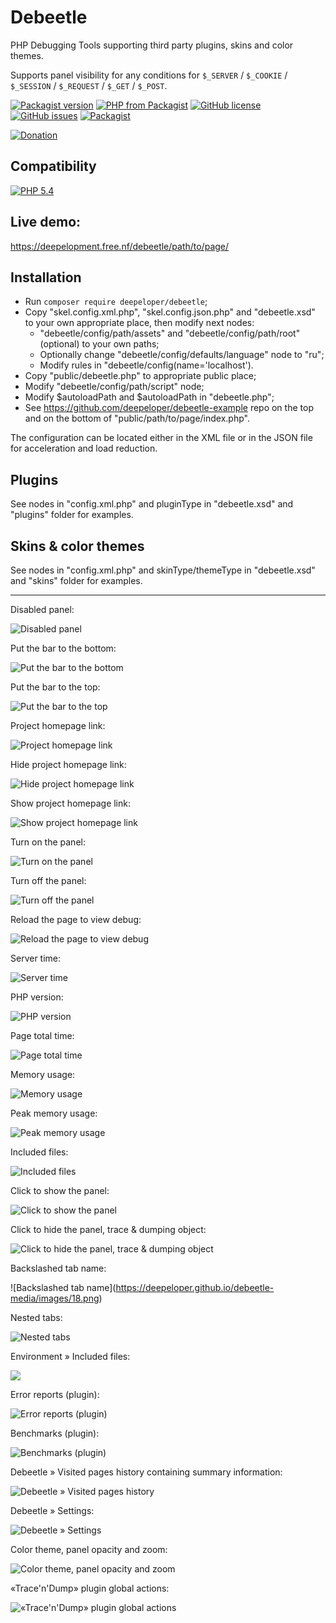 # Debeetle
PHP Debugging Tools supporting third party plugins, skins and color themes.

Supports panel visibility for any conditions for `$_SERVER` / `$_COOKIE` / `$_SESSION` / `$_REQUEST` / `$_GET` / `$_POST`.

[![Packagist version](https://img.shields.io/packagist/v/deepeloper/debeetle)](https://packagist.org/packages/deepeloper/debeetle)
[![PHP from Packagist](https://img.shields.io/packagist/php-v/deepeloper/debeetle.svg)](http://php.net/)
[![GitHub license](https://img.shields.io/github/license/deepeloper/debeetle.svg)](https://github.com/deepeloper/debeetle/blob/main/LICENSE)
[![GitHub issues](https://img.shields.io/github/issues-raw/deepeloper/debeetle.svg)](https://github.com/deepeloper/debeetle/issues)
[![Packagist](https://img.shields.io/packagist/dt/deepeloper/debeetle.svg)](https://packagist.org/packages/deepeloper/debeetle)

[![Donation](https://img.shields.io/badge/Donation-Visa,%20MasterCard,%20Maestro,%20UnionPay,%20YooMoney,%20МИР-red)](https://yoomoney.ru/to/41001351141494)

## Compatibility
[![PHP 5.4](https://img.shields.io/badge/PHP->=5.4-%237A86B8)]()

## Live demo:
https://deepelopment.free.nf/debeetle/path/to/page/

## Installation
* Run `composer require deepeloper/debeetle`;
* Copy "skel.config.xml.php", "skel.config.json.php" and "debeetle.xsd" to your own appropriate place, then modify next nodes:
    * "debeetle/config/path/assets" and "debeetle/config/path/root" (optional) to your own paths;
    * Optionally change "debeetle/config/defaults/language" node to "ru";
    * Modify rules in "debeetle/config(name='localhost').
* Copy "public/debeetle.php" to appropriate public place;
* Modify "debeetle/config/path/script" node;
* Modify $autoloadPath and $autoloadPath in "debeetle.php";
* See https://github.com/deepeloper/debeetle-example repo on the top and on the bottom of "public/path/to/page/index.php". 

The configuration can be located either in the XML file or in the JSON file for acceleration and load reduction.

## Plugins
See <plugin/> nodes in "config.xml.php" and pluginType in "debeetle.xsd" and "plugins" folder for examples.  

## Skins &amp; color themes
See <skin/> nodes in "config.xml.php" and skinType/themeType in "debeetle.xsd" and "skins" folder for examples.

---
Disabled panel:

![Disabled panel](https://deepeloper.github.io/debeetle-media/images/01.png?1)

Put the bar to the bottom:

![Put the bar to the bottom](https://deepeloper.github.io/debeetle-media/images/02.png?1)

Put the bar to the top:

![Put the bar to the top](https://deepeloper.github.io/debeetle-media/images/03.png?1)

Project homepage link:

![Project homepage link](https://deepeloper.github.io/debeetle-media/images/04.png?1)

Hide project homepage link:

![Hide project homepage link](https://deepeloper.github.io/debeetle-media/images/05.png?1)

Show project homepage link:

![Show project homepage link](https://deepeloper.github.io/debeetle-media/images/06.png?1)

Turn on the panel:

![Turn on the panel](https://deepeloper.github.io/debeetle-media/images/07.png?1)

Turn off the panel:

![Turn off the panel](https://deepeloper.github.io/debeetle-media/images/08.png?1)

Reload the page to view debug:

![Reload the page to view debug](https://deepeloper.github.io/debeetle-media/images/09.png?1)

Server time:

![Server time](https://deepeloper.github.io/debeetle-media/images/10.png?1)

PHP version:

![PHP version](https://deepeloper.github.io/debeetle-media/images/11.png?1)

Page total time:

![Page total time](https://deepeloper.github.io/debeetle-media/images/12.png)

Memory usage:

![Memory usage](https://deepeloper.github.io/debeetle-media/images/13.png)

Peak memory usage:

![Peak memory usage](https://deepeloper.github.io/debeetle-media/images/14.png)

Included files:

![Included files](https://deepeloper.github.io/debeetle-media/images/15.png)

Click to show the panel:

![Click to show the panel](https://deepeloper.github.io/debeetle-media/images/16.png)

Click to hide the panel, trace &amp; dumping object:

![Click to hide the panel, trace &amp; dumping object](https://deepeloper.github.io/debeetle-media/images/17.png)

Backslashed tab name\:

![Backslashed tab name\](https://deepeloper.github.io/debeetle-media/images/18.png)

Nested tabs:

![Nested tabs](https://deepeloper.github.io/debeetle-media/images/19.png)

Environment &raquo; Included files:

![](https://deepeloper.github.io/debeetle-media/images/20.png)

Error reports (plugin):

![Error reports (plugin)](https://deepeloper.github.io/debeetle-media/images/21.png)

Benchmarks (plugin):

![Benchmarks (plugin)](https://deepeloper.github.io/debeetle-media/images/22.png)

Debeetle &raquo; Visited pages history containing summary information:

![Debeetle &raquo; Visited pages history](https://deepeloper.github.io/debeetle-media/images/23.png)

Debeetle &raquo; Settings:

![Debeetle &raquo; Settings](https://deepeloper.github.io/debeetle-media/images/24.png)

Color theme, panel opacity and zoom:

![Color theme, panel opacity and zoom](https://deepeloper.github.io/debeetle-media/images/25.png)

&laquo;Trace&apos;n&apos;Dump&raquo; plugin global actions:

![&laquo;Trace&apos;n&apos;Dump&raquo; plugin global actions](https://deepeloper.github.io/debeetle-media/images/26.png)

